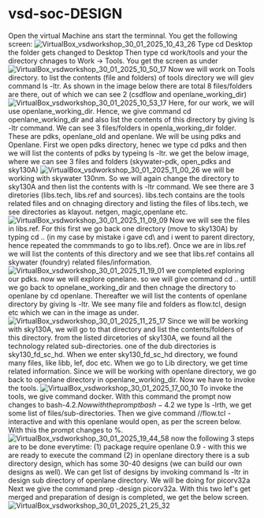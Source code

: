 # vsd-soc-DESIGN
Open the virtual Machine ans start the terminnal.  You get the following screen:
![VirtualBox_vsdworkshop_30_01_2025_10_43_26](https://github.com/user-attachments/assets/ee90d529-e5e2-4990-82fd-22a5cb1b221a)
Type cd Desktop the folder gets changed to Desktop 
Then type cd work/tools and your the directory chnages to Work -> Tools.  You get the screen as under
![VirtualBox_vsdworkshop_30_01_2025_10_50_17](https://github.com/user-attachments/assets/cf81cd9e-10e3-489b-bd01-7acb4c958a21)
Now we will work on Tools directory.  to list the contents (file and folders) of tools directory we will giev command ls -ltr.  As shown in the image below there are total 8 files/folders are there, out of which we can see 2 (csdflow and openlane_working_dir)
![VirtualBox_vsdworkshop_30_01_2025_10_53_17](https://github.com/user-attachments/assets/fe9bb373-0af1-4cf9-80e0-aa59c86e0c5e)
Here, for our work, we will use openlane_working_dir.  Hence, we give command cd openlane_working_dir and also list the contents of this directory by giving ls -ltr command.  We can see 3 files/folders in openla_working_dir folder.  These are pdks,  openlane_old and openlane.  We will be using pdks and Openlane. 
First we open pdks directory, henec  we type cd pdks and then we will list the contents of pdks by typeing ls -ltr.  we get the below image, where we can see 3 files and folders (skywater-pdk, open_pdks and sky130A)
![VirtualBox_vsdworkshop_30_01_2025_11_00_26](https://github.com/user-attachments/assets/803d0a56-30da-4b2f-a3fa-d8b1a4a87c6c)
we will be working with skywater 130nm.  So we will again change the directory to sky130A and then list the contents with ls -ltr command.  We see there are 3 diretories (libs.tech, libs.ref and sources).  libs.tech contains are the tools related files and on chnaging directory and listing the files of libs.tech, we see directories as klayout. netgen, magic,openlane etc.  
![VirtualBox_vsdworkshop_30_01_2025_11_09_09](https://github.com/user-attachments/assets/1439db19-52bf-4950-a40d-9820f27862ed)
Now we will see the files in libs.ref.  For this first we go back one directory (move to sky130A) by typing cd .. (in my case by mistake i gave cd\ and i went to parent directory, hence repeated the commmands to go to libs.ref). Once we are in libs.ref we will list the contents of this directory and we see that libs.ref contains all skywater (foundry) related files/information.
![VirtualBox_vsdworkshop_30_01_2025_11_19_01](https://github.com/user-attachments/assets/91fe7f1a-7f4f-4b50-9539-ca5b70ac3446)
we completed exploring our pdks.  now we will explore opnelane. so we will give command cd .. untill we go back to opnelane_working_dir and then chnage the directory to openlane  by cd openlane.  Thereafter we will list the contents of openlane directory by giving ls -ltr. We see many file and folders as flow.tcl, design etc which we can in the image as under.
![VirtualBox_vsdworkshop_30_01_2025_11_25_17](https://github.com/user-attachments/assets/b5c7172e-9b84-4cfb-9534-bb219a3dcaf8)
Since we will be working with sky130A, we will go to that directory and list the contents/folders of this directory.  from the listed dircetories of sky130A, we found all the technology related sub-directories.  one of the dub directories is sky130_fd_sc_hd.  When we enter sky130_fd_sc_hd directory, we found many files, like libb, lef, doc etc.  When we go to Lib directory, we get time related information.
Since we will be working with openlane directory, we go back to openlane directory in openlane_working_dir.  Now we have to invoke the tools.
![VirtualBox_vsdworkshop_30_01_2025_17_00_10](https://github.com/user-attachments/assets/fa376698-75e5-4ea1-8abd-751c663d722e)
To invoke the tools, we give command docker.  With this command the prompt now changes to bash-4.2$.  Now with the prompt bash-4.2$ we type ls -lrth, we get some list of files/sub-directories. Then we give command //flow.tcl -interactive and with this openlane would open, as per the screen below. With this the prompt changes to %. 
![VirtualBox_vsdworkshop_30_01_2025_19_44_58](https://github.com/user-attachments/assets/abaa189d-3f16-4540-b39c-c9f6bc9277b8)
now the following 3 steps are to be done everytime: (1) package require openlane 0.9 - with this we are ready to execute the command (2) 
in openlane directory there is a sub directory design, which has some 30-40 designs (we can build our own designs as well).  We can get list of designs by invoking command ls -ltr in design sub directory of openlane directory.  We will be doing for picorv32a
Next we  give the command prep -design picorv32a. With this two lef's get merged and preparation of design is completed, we get the below screen.
![VirtualBox_vsdworkshop_30_01_2025_21_25_32](https://github.com/user-attachments/assets/a03b5f53-c44c-49e1-a33a-115b5d2869d3)
